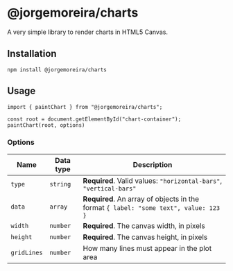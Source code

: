 # @jorgemoreira/charts

A very simple library to render charts in HTML5 Canvas.

## Installation

```
npm install @jorgemoreira/charts
```

## Usage

```
import { paintChart } from "@jorgemoreira/charts";

const root = document.getElementById("chart-container");
paintChart(root, options)
```

### Options

| Name        | Data type | Description                                                                          |
| ----------- | --------- | ------------------------------------------------------------------------------------ |
| `type`      | `string`  | **Required**. Valid values: `"horizontal-bars"`, `"vertical-bars"`                   |
| `data`      | `array`   | **Required**. An array of objects in the format `{ label: "some text", value: 123 }` |
| `width`     | `number`  | **Required**. The canvas width, in pixels                                            |
| `height`    | `number`  | **Required**. The canvas height, in pixels                                           |
| `gridLines` | `number`  | How many lines must appear in the plot area                                          |
